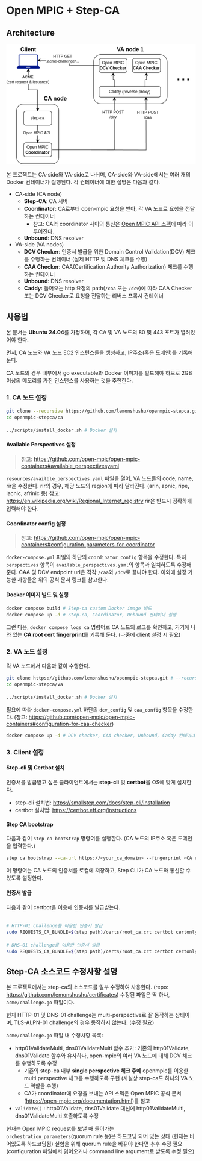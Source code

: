 # Open MPIC + Step-CA

## Architecture

![architecture](./assets/diagram.drawio.png)

본 프로젝트는 CA-side와 VA-side로 나뉘며, CA-side와 VA-side에서는 여러 개의 Docker 컨테이너가 실행된다.
각 컨테이너에 대한 설명은 다음과 같다.

- CA-side (CA node)
  - **Step-CA**: CA 서버
  - **Coordinator**: CA로부터 open-mpic 요청을 받아, 각 VA 노드로 요청을 전달하는 컨테이너
    - 참고: CA와 coordinator 사이의 통신은 [Open MPIC API 스펙](https://open-mpic.org/documentation.html)에 따라 이루어진다.
  - **Unbound**: DNS resolver
- VA-side (VA nodes)
  - **DCV Checker**: 인증서 발급을 위한 Domain Control Validation(DCV) 체크를 수행하는 컨테이너 (실제 HTTP 및 DNS 체크를 수행)
  - **CAA Checker**: CAA(Certification Authority Authorization) 체크를 수행하는 컨테이너
  - **Unbound**: DNS resolver
  - **Caddy**: 들어오는 http 요청의 path(`/caa` 또는 `/dcv`)에 따라 CAA Checker 또는 DCV Checker로 요청을 전달하는 리버스 프록시 컨테이너

## 사용법

본 문서는 **Ubuntu 24.04**를 가정하며, 각 CA 및 VA 노드의 80 및 443 포트가 열려있어야 한다.


먼저, CA 노드와 VA 노드 EC2 인스턴스들을 생성하고, IP주소(혹은 도메인)를 기록해 둔다.

CA 노드의 경우 내부에서 go executable과 Docker 이미지를 빌드해야 하므로 2GB 이상의 메모리를 가진 인스턴스를 사용하는 것을 추천한다.

### 1. CA 노드 설정

```bash
git clone --recursive https://github.com/lemonshushu/openmpic-stepca.git
cd openmpic-stepca/ca

../scripts/install_docker.sh # Docker 설치
```

#### Available Perspectives 설정
> 참고: <https://github.com/open-mpic/open-mpic-containers#available_perspectivesyaml>

`resources/availble_perspectives.yaml` 파일을 열어, VA 노드들의 code, name, rir을 수정한다.
rir의 경우, 해당 노드의 region에 따라 달라진다. (arin, apnic, ripe, lacnic, afrinic 등) 
참고: https://en.wikipedia.org/wiki/Regional_Internet_registry
rir은 반드시 정확하게 입력해야 한다.

#### Coordinator config 설정
> 참고: <https://github.com/open-mpic/open-mpic-containers#configuration-parameters-for-coordinator>

`docker-compose.yml` 파일의 하단의 `coordinator_config` 항목을 수정한다.
특히 `perspectives` 항목이 `available_perspectives.yaml`의 항목과 일치하도록 수정해 준다. CAA 및 DCV endpoint url은 각각 `/caa`와 `/dcv`로 끝나야 한다.
이외에 설정 가능한 사항들은 위의 공식 문서 링크를 참고한다.

#### Docker 이미지 빌드 및 실행

```bash
docker compose build # Step-ca custom Docker image 빌드
docker compose up -d # Step-ca, Coordinator, Unbound 컨테이너 실행
```

그런 다음, `docker compose logs ca` 명령어로 CA 노드의 로그를 확인하고, 거기에 나와 있는 **CA root cert fingerprint**를 기록해 둔다. (나중에 client 설정 시 필요)

### 2. VA 노드 설정

각 VA 노드에서 다음과 같이 수행한다.

```bash
git clone https://github.com/lemonshushu/openmpic-stepca.git # --recursive 옵션은 필요 없음
cd openmpic-stepca/va

../scripts/install_docker.sh # Docker 설치

```

필요에 따라 `docker-compose.yml` 하단의 `dcv_config` 및 `caa_config` 항목을 수정한다. (참고: <https://github.com/open-mpic/open-mpic-containers#configuration-for-caa-checker>)

``` bash
docker compose up -d # DCV checker, CAA checker, Unbound, Caddy 컨테이너 실행
```

### 3. Client 설정

#### Step-cli 및 Certbot 설치
인증서를 발급받고 싶은 클라이언트에서는 **step-cli** 및 **certbot**을 OS에 맞게 설치한다.
- step-cli 설치법: <https://smallstep.com/docs/step-cli/installation>
- certbot 설치법: <https://certbot.eff.org/instructions>

#### Step CA bootstrap
다음과 같이 `step ca bootstrap` 명령어를 실행한다. (CA 노드의 IP주소 혹은 도메인을 입력한다.)

```bash
step ca bootstrap --ca-url https://<your_ca_domain> --fingerprint <CA root cert fingerprint>
```
이 명령어는 CA 노드의 인증서를 로컬에 저장하고, Step CLI가 CA 노드와 통신할 수 있도록 설정한다.

#### 인증서 발급

다음과 같이 certbot을 이용해 인증서를 발급받는다.

```bash

# HTTP-01 challenge를 이용한 인증서 발급
sudo REQUESTS_CA_BUNDLE=$(step path)/certs/root_ca.crt certbot certonly -n --standalone -d <your_domain> --server https://<your_ca_domain>/acme/acme/directory --preferred-challenges http-01

# DNS-01 challenge를 이용한 인증서 발급
sudo REQUESTS_CA_BUNDLE=$(step path)/certs/root_ca.crt certbot certonly --manual --preferred-challenges dns -d <your_domain> --server https://<your_ca_domain>/acme/acme/directory
```

## Step-CA 소스코드 수정사항 설명

본 프로젝트에서는 step-ca의 소스코드를 일부 수정하여 사용한다. (repo: <https://github.com/lemonshushu/certificates>)
수정된 파일은 딱 하나, `acme/challenge.go` 파일이다.

현재 HTTP-01 및 DNS-01 challenge는 multi-perspective로 잘 동작하는 상태이며, TLS-ALPN-01 challenge의 경우 동작하지 않는다. (수정 필요)

`acme/challenge.go` 파일 내 수정사항 목록:
- http01ValidateMulti, dns01ValidateMulti 함수 추가: 기존의 http01Validate, dns01Validate 함수와 유사하나, open-mpic의 여러 VA 노드에 대해 DCV 체크를 수행하도록 수정
  - 기존의 step-ca 내부 **single perspective 체크 후에** openmpic를 이용한 multi perspective 체크를 수행하도록 구현 (사실상 step-ca도 하나의 VA 노드 역할을 수행)
  - CA가 coordinator에 요청을 보내는 API 스펙은 Open MPIC 공식 문서(https://open-mpic.org/documentation.html)를 참고
- `Validate()` : http01Validate, dns01Validate 대신에 http01ValidateMulti, dns01ValidateMulti 호출하도록 수정

현재는 Open MPIC request를 보낼 때 들어가는 `orchestration_parameters`(quorum rule 등)은 하드코딩 되어 있는 상태 (현재는 비어있도록 하드코딩됨)
실험을 위해 quorum rule을 바꿔야 한다면 추후 수정 필요 (configuration 파일에서 읽어오거나 command line argument로 받도록 수정 필요)